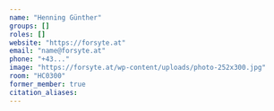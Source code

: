 ```yaml
---
name: "Henning Günther"
groups: []
roles: []
website: "https://forsyte.at"
email: "name@forsyte.at"
phone: "+43..."
image: "https://forsyte.at/wp-content/uploads/photo-252x300.jpg"
room: "HC0300"
former_member: true
citation_aliases:
---
```


<!--
Your custom content goes here.
-->